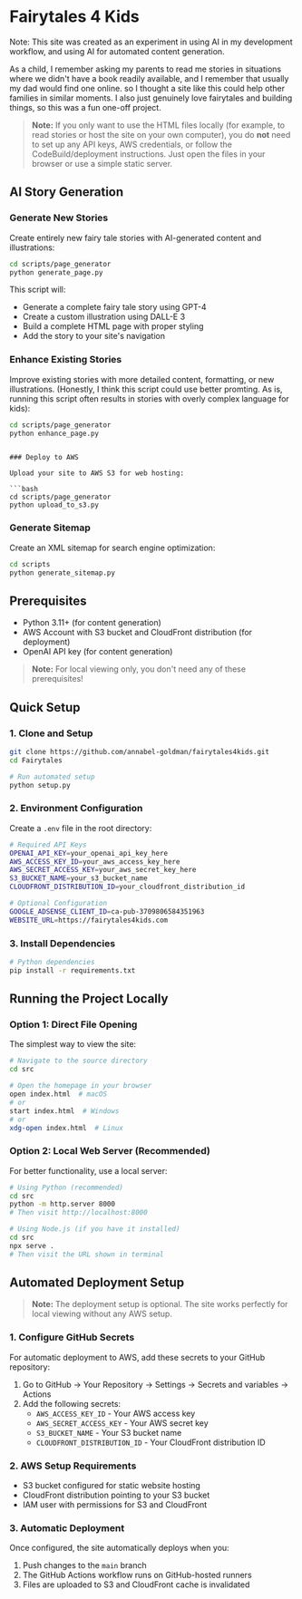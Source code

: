 # Fairytales 4 Kids

Note: This site was created as an experiment in using AI in my development workflow, and using AI for automated content generation. 

As a child, I remember asking my parents to read me stories in situations where we didn't have a book readily available, and I remember that usually my dad would find one online. so I thought a site like this could help other families in similar moments. I also just genuinely love fairytales and building things, so this was a fun one-off project.

> **Note:**
> If you only want to use the HTML files locally (for example, to read stories or host the site on your own computer), you do **not** need to set up any API keys, AWS credentials, or follow the CodeBuild/deployment instructions. Just open the files in your browser or use a simple static server.

## AI Story Generation


### Generate New Stories

Create entirely new fairy tale stories with AI-generated content and illustrations:

```bash
cd scripts/page_generator
python generate_page.py
```

This script will:
- Generate a complete fairy tale story using GPT-4
- Create a custom illustration using DALL-E 3
- Build a complete HTML page with proper styling
- Add the story to your site's navigation

### Enhance Existing Stories

Improve existing stories with more detailed content, formatting, or new illustrations. (Honestly, I think this script could use better promting. As is, running this script often results in stories with overly complex language for kids):

```bash
cd scripts/page_generator
python enhance_page.py
```



```

### Deploy to AWS

Upload your site to AWS S3 for web hosting:

```bash
cd scripts/page_generator
python upload_to_s3.py
```

### Generate Sitemap

Create an XML sitemap for search engine optimization:

```bash
cd scripts
python generate_sitemap.py
```


## Prerequisites

- Python 3.11+ (for content generation)
- AWS Account with S3 bucket and CloudFront distribution (for deployment)
- OpenAI API key (for content generation)

> **Note:** For local viewing only, you don't need any of these prerequisites!

## Quick Setup

### 1. Clone and Setup

```bash
git clone https://github.com/annabel-goldman/fairytales4kids.git
cd Fairytales

# Run automated setup
python setup.py
```

### 2. Environment Configuration

Create a `.env` file in the root directory:

```bash
# Required API Keys
OPENAI_API_KEY=your_openai_api_key_here
AWS_ACCESS_KEY_ID=your_aws_access_key_here
AWS_SECRET_ACCESS_KEY=your_aws_secret_key_here
S3_BUCKET_NAME=your_s3_bucket_name
CLOUDFRONT_DISTRIBUTION_ID=your_cloudfront_distribution_id

# Optional Configuration
GOOGLE_ADSENSE_CLIENT_ID=ca-pub-3709806584351963
WEBSITE_URL=https://fairytales4kids.com
```

### 3. Install Dependencies

```bash
# Python dependencies
pip install -r requirements.txt

```

## Running the Project Locally

### Option 1: Direct File Opening
The simplest way to view the site:

```bash
# Navigate to the source directory
cd src

# Open the homepage in your browser
open index.html  # macOS
# or
start index.html  # Windows
# or
xdg-open index.html  # Linux
```

### Option 2: Local Web Server (Recommended)
For better functionality, use a local server:

```bash
# Using Python (recommended)
cd src
python -m http.server 8000
# Then visit http://localhost:8000

# Using Node.js (if you have it installed)
cd src
npx serve .
# Then visit the URL shown in terminal
```

## Automated Deployment Setup

> **Note:**
> The deployment setup is optional. The site works perfectly for local viewing without any AWS setup.

### 1. Configure GitHub Secrets
For automatic deployment to AWS, add these secrets to your GitHub repository:

1. Go to GitHub → Your Repository → Settings → Secrets and variables → Actions
2. Add the following secrets:
   - `AWS_ACCESS_KEY_ID` - Your AWS access key
   - `AWS_SECRET_ACCESS_KEY` - Your AWS secret key
   - `S3_BUCKET_NAME` - Your S3 bucket name
   - `CLOUDFRONT_DISTRIBUTION_ID` - Your CloudFront distribution ID

### 2. AWS Setup Requirements
- S3 bucket configured for static website hosting
- CloudFront distribution pointing to your S3 bucket
- IAM user with permissions for S3 and CloudFront

### 3. Automatic Deployment
Once configured, the site automatically deploys when you:
1. Push changes to the `main` branch
2. The GitHub Actions workflow runs on GitHub-hosted runners
3. Files are uploaded to S3 and CloudFront cache is invalidated